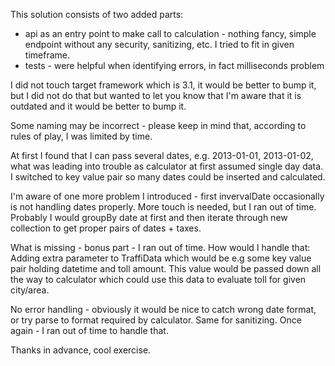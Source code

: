 This solution consists of two added parts:
- api as an entry point to make call to calculation - nothing fancy, simple endpoint without any security, sanitizing, etc. I tried to fit in given timeframe.
- tests - were helpful when identifying errors, in fact milliseconds problem

I did not touch target framework which is 3.1, it would be better to bump it, but I did not do that but wanted to let you know that I'm aware that it is outdated and it would be better to bump it.

Some naming may be incorrect - please keep in mind that, according to rules of play, I was limited by time.

At first I found that I can pass several dates, e.g. 2013-01-01, 2013-01-02, what was leading into trouble as calculator at first assumed single day data. I switched to key value pair so many dates could be inserted and calculated.

I'm aware of one more problem I introduced - first invervalDate occasionally is not handling dates properly. More touch is needed, but I ran out of time. Probably I would groupBy date at first and then iterate through new collection to get proper pairs of dates + taxes.

What is missing - bonus part - I ran out of time. How would I handle that:
Adding extra parameter to TraffiData which would be e.g some key value pair holding datetime and toll amount. This value would be passed down all the way to calculator which could use this data to evaluate toll for given city/area.

No error handling - obviously it would be nice to catch wrong date format, or try parse to format required by calculator. Same for sanitizing. Once again - I ran out of time to handle that. 

Thanks in advance, cool exercise.